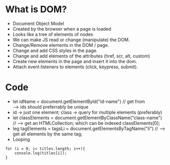 # What is DOM?
* Document Object Model
* Created by the browser when a page is loaded
* Looks like a tree of elements of nodes
* We can make JS read or change (manipulate) the DOM.
* Change/Remove elements in the DOM / page.
* Change and add CSS styles in the page.
* Change and add elements of the attributes (href, scr, alt, custom)
* Create new elements in the page and insert it into the dom.
* Attach event listeners to elements (click, keypress, submit).

# Code
* let idName = document.getElementById("id-name") // get from <div id="id-name"> </div> --> ids should preferrably be unique
* id -> just one element; class -> query for multiple elements (preferably)
* let classElements = document.getElementByClassName("class-name") // --> get an HTMLCollection; which can be indexed classElements[0];
* leg tagElements = tagsLi = document.getElementsByTagName("li") // --> get all elements by the same tag;
* Looping
```
for (i = 0; i< titles.length; i++){
    console.log(titles[i]);
}
```

